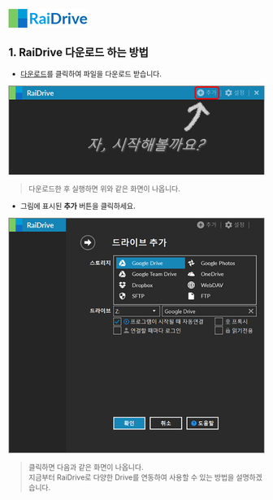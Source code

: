![logo](/logo.png?raw=true) <!--  --> 
                                                                                                                               
## 1. RaiDrive 다운로드 하는 방법
- [다운로드](https://www.raidrive.com/ko/download)를 클릭하여 파일을 다운로드 받습니다.


![main](/main.jpg?raw=true) 
 
> 다운로드한 후 실행하면 위와 같은 화면이 나옵니다.    

- 그림에 표시된 **추가** 버튼을 클릭하세요.   

![plus](/plus.PNG?raw=true)

> 클릭하면 다음과 같은 화면이 나옵니다.  
> 지금부터 RaiDrive로 다양한 Drive를 연동하여 사용할 수 있는 방법을 설명하겠습니다.
